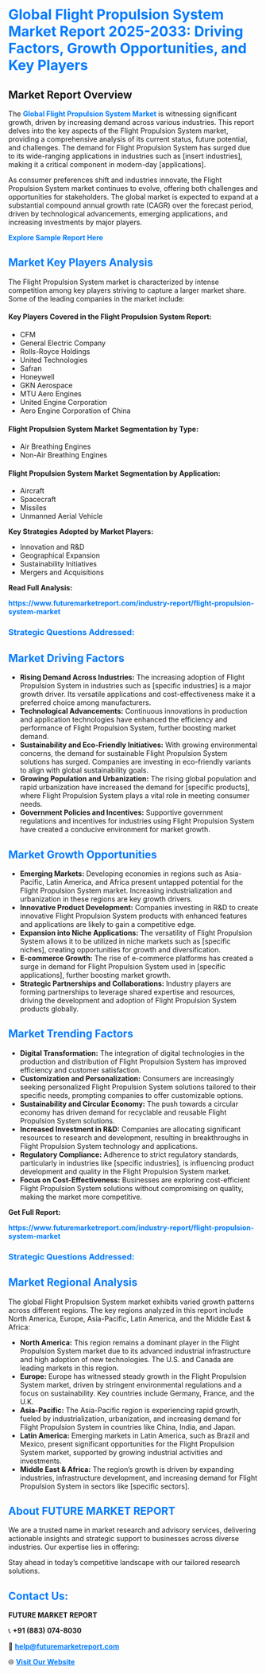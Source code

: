 <h1 style="color: #007BFF;">Global Flight Propulsion System Market Report 2025-2033: Driving Factors, Growth Opportunities, and Key Players</h1>

<section id="overview">
<h2>Market Report Overview</h2>
<p>The <a href="https://www.futuremarketreport.com/industry-report/flight-propulsion-system-market" style="color: #007BFF; text-decoration: none;"><strong>Global Flight Propulsion System Market</strong></a> is witnessing significant growth, driven by increasing demand across various industries. This report delves into the key aspects of the Flight Propulsion System market, providing a comprehensive analysis of its current status, future potential, and challenges. The demand for Flight Propulsion System has surged due to its wide-ranging applications in industries such as [insert industries], making it a critical component in modern-day [applications].</p>
<p>As consumer preferences shift and industries innovate, the Flight Propulsion System market continues to evolve, offering both challenges and opportunities for stakeholders. The global market is expected to expand at a substantial compound annual growth rate (CAGR) over the forecast period, driven by technological advancements, emerging applications, and increasing investments by major players.</p>
</section>

<section id="overview">
<p><a href="https://www.futuremarketreport.com/request-sample/reportId=101896" style="color: #007BFF; text-decoration: none;"><strong>Explore Sample Report Here</strong></a></p>
</section>

<section id="key-players">
<h2 style="color: #007BFF;">Market Key Players Analysis</h2>
<p>The Flight Propulsion System market is characterized by intense competition among key players striving to capture a larger market share. Some of the leading companies in the market include:</p>
<h4>Key Players Covered in the Flight Propulsion System Report:</h4>
<ul><li>CFM</li><li>General Electric Company</li><li>Rolls-Royce Holdings</li><li>United Technologies</li><li>Safran</li><li>Honeywell</li><li>GKN Aerospace</li><li>MTU Aero Engines</li><li>United Engine Corporation</li><li>Aero Engine Corporation of China</li></ul>
<h4>Flight Propulsion System Market Segmentation by Type:</h4>
<ul><li>Air Breathing Engines</li><li>Non-Air Breathing Engines</li></ul>

<h4>Flight Propulsion System Market Segmentation by Application:</h4>
<ul><li>Aircraft</li><li>Spacecraft</li><li>Missiles</li><li>Unmanned Aerial Vehicle</li></ul>
<p><strong>Key Strategies Adopted by Market Players:</strong></p>
<ul>
<li>Innovation and R&D</li>
<li>Geographical Expansion</li>
<li>Sustainability Initiatives</li>
<li>Mergers and Acquisitions</li>
</ul>
</section>

<section>
<p><strong>Read Full Analysis: </strong></p><a href="https://www.futuremarketreport.com/industry-report/flight-propulsion-system-market" style="color: #007BFF; text-decoration: none;"><strong>https://www.futuremarketreport.com/industry-report/flight-propulsion-system-market</strong></a>
<h3 style="color: #007BFF;">Strategic Questions Addressed:</h3>
</section>

<section id="driving-factors">
<h2 style="color: #007BFF;">Market Driving Factors</h2>
<ul>
<li><strong>Rising Demand Across Industries:</strong> The increasing adoption of Flight Propulsion System in industries such as [specific industries] is a major growth driver. Its versatile applications and cost-effectiveness make it a preferred choice among manufacturers.</li>
<li><strong>Technological Advancements:</strong> Continuous innovations in production and application technologies have enhanced the efficiency and performance of Flight Propulsion System, further boosting market demand.</li>
<li><strong>Sustainability and Eco-Friendly Initiatives:</strong> With growing environmental concerns, the demand for sustainable Flight Propulsion System solutions has surged. Companies are investing in eco-friendly variants to align with global sustainability goals.</li>
<li><strong>Growing Population and Urbanization:</strong> The rising global population and rapid urbanization have increased the demand for [specific products], where Flight Propulsion System plays a vital role in meeting consumer needs.</li>
<li><strong>Government Policies and Incentives:</strong> Supportive government regulations and incentives for industries using Flight Propulsion System have created a conducive environment for market growth.</li>
</ul>
</section>

<section id="growth-opportunities">
<h2 style="color: #007BFF;">Market Growth Opportunities</h2>
<ul>
<li><strong>Emerging Markets:</strong> Developing economies in regions such as Asia-Pacific, Latin America, and Africa present untapped potential for the Flight Propulsion System market. Increasing industrialization and urbanization in these regions are key growth drivers.</li>
<li><strong>Innovative Product Development:</strong> Companies investing in R&D to create innovative Flight Propulsion System products with enhanced features and applications are likely to gain a competitive edge.</li>
<li><strong>Expansion into Niche Applications:</strong> The versatility of Flight Propulsion System allows it to be utilized in niche markets such as [specific niches], creating opportunities for growth and diversification.</li>
<li><strong>E-commerce Growth:</strong> The rise of e-commerce platforms has created a surge in demand for Flight Propulsion System used in [specific applications], further boosting market growth.</li>
<li><strong>Strategic Partnerships and Collaborations:</strong> Industry players are forming partnerships to leverage shared expertise and resources, driving the development and adoption of Flight Propulsion System products globally.</li>
</ul>
</section>

<section id="trending-factors">
<h2 style="color: #007BFF;">Market Trending Factors</h2>
<ul>
<li><strong>Digital Transformation:</strong> The integration of digital technologies in the production and distribution of Flight Propulsion System has improved efficiency and customer satisfaction.</li>
<li><strong>Customization and Personalization:</strong> Consumers are increasingly seeking personalized Flight Propulsion System solutions tailored to their specific needs, prompting companies to offer customizable options.</li>
<li><strong>Sustainability and Circular Economy:</strong> The push towards a circular economy has driven demand for recyclable and reusable Flight Propulsion System solutions.</li>
<li><strong>Increased Investment in R&D:</strong> Companies are allocating significant resources to research and development, resulting in breakthroughs in Flight Propulsion System technology and applications.</li>
<li><strong>Regulatory Compliance:</strong> Adherence to strict regulatory standards, particularly in industries like [specific industries], is influencing product development and quality in the Flight Propulsion System market.</li>
<li><strong>Focus on Cost-Effectiveness:</strong> Businesses are exploring cost-efficient Flight Propulsion System solutions without compromising on quality, making the market more competitive.</li>
</ul>
</section>

<section>
<p><strong>Get Full Report: </strong></p><a href="https://www.futuremarketreport.com/industry-report/flight-propulsion-system-market" style="color: #007BFF; text-decoration: none;"><strong>https://www.futuremarketreport.com/industry-report/flight-propulsion-system-market</strong></a>
<h3 style="color: #007BFF;">Strategic Questions Addressed:</h3>
</section>


<section id="regional-analysis">
<h2 style="color: #007BFF;">Market Regional Analysis</h2>
<p>The global Flight Propulsion System market exhibits varied growth patterns across different regions. The key regions analyzed in this report include North America, Europe, Asia-Pacific, Latin America, and the Middle East & Africa:</p>
<ul>
<li><strong>North America:</strong> This region remains a dominant player in the Flight Propulsion System market due to its advanced industrial infrastructure and high adoption of new technologies. The U.S. and Canada are leading markets in this region.</li>
<li><strong>Europe:</strong> Europe has witnessed steady growth in the Flight Propulsion System market, driven by stringent environmental regulations and a focus on sustainability. Key countries include Germany, France, and the U.K.</li>
<li><strong>Asia-Pacific:</strong> The Asia-Pacific region is experiencing rapid growth, fueled by industrialization, urbanization, and increasing demand for Flight Propulsion System in countries like China, India, and Japan.</li>
<li><strong>Latin America:</strong> Emerging markets in Latin America, such as Brazil and Mexico, present significant opportunities for the Flight Propulsion System market, supported by growing industrial activities and investments.</li>
<li><strong>Middle East & Africa:</strong> The region’s growth is driven by expanding industries, infrastructure development, and increasing demand for Flight Propulsion System in sectors like [specific sectors].</li>
</ul>
</section>

<footer>
<h2 style="color: #007BFF;">About FUTURE MARKET REPORT</h2>
<p>We are a trusted name in market research and advisory services, delivering actionable insights and strategic support to businesses across diverse industries. Our expertise lies in offering:</p>

<p>Stay ahead in today’s competitive landscape with our tailored research solutions.</p>

<h2 style="color: #007BFF;">Contact Us:</h2>
<p><strong>FUTURE MARKET REPORT</strong></p>
<p>📞 <strong>+91 (883) 074-8030</strong></p>
<p>📧 <strong><a href="mailto:help@futuremarketreport.com" style="color: #007BFF;">help@futuremarketreport.com</a></strong></p>
<p>🌐 <strong><a href="https://www.futuremarketreport.com/" style="color: #007BFF;">Visit Our Website</a></strong></p>
</footer>